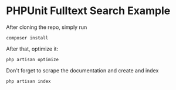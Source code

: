# PHPUnit Fulltext Search Example

After cloning the repo, simply run

    composer install

After that, optimize it:

    php artisan optimize

Don't forget to scrape the documentation and create and index

    php artisan index